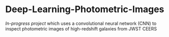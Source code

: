 # Deep-Learning-Photometric-Images
*In-progress project* which uses a convolutional neural network (CNN) to inspect photometric images of high-redshift galaxies from JWST CEERS
